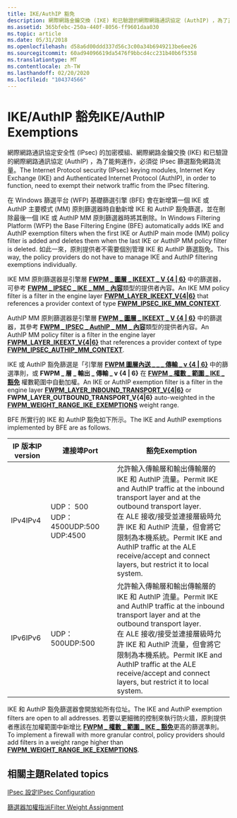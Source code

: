 ```yaml
---
title: IKE/AuthIP 豁免
description: 網際網路金鑰交換 (IKE) 和已驗證的網際網路通訊協定 (AuthIP) ，為了正常運作，必須從 IPsec 篩選豁免其網路流量。
ms.assetid: 365bfebc-250a-440f-8056-ff9601daa030
ms.topic: article
ms.date: 05/31/2018
ms.openlocfilehash: d58a6d00ddd337d56c3c00a34b6949213be6ee26
ms.sourcegitcommit: 60ad94096619da5476f9bbcd4cc231b40b6f5358
ms.translationtype: MT
ms.contentlocale: zh-TW
ms.lasthandoff: 02/20/2020
ms.locfileid: "104374566"
---
```

# <a name="ikeauthip-exemptions"></a><span data-ttu-id="e189e-103">IKE/AuthIP 豁免</span><span class="sxs-lookup"><span data-stu-id="e189e-103">IKE/AuthIP Exemptions</span></span>

<span data-ttu-id="e189e-104">網際網路通訊協定安全性 (IPsec) 的加密模組、網際網路金鑰交換 (IKE) 和已驗證的網際網路通訊協定 (AuthIP) ，為了能夠運作，必須從 IPsec 篩選豁免網路流量。</span><span class="sxs-lookup"><span data-stu-id="e189e-104">The Internet Protocol security (IPsec) keying modules, Internet Key Exchange (IKE) and Authenticated Internet Protocol (AuthIP), in order to function, need to exempt their network traffic from the IPsec filtering.</span></span>

<span data-ttu-id="e189e-105">在 Windows 篩選平台 (WFP) 基礎篩選引擎 (BFE) 會在新增第一個 IKE 或 AuthIP 主要模式 (MM) 原則篩選器時自動新增 IKE 和 AuthIP 豁免篩選，並在刪除最後一個 IKE 或 AuthIP MM 原則篩選器時將其刪除。</span><span class="sxs-lookup"><span data-stu-id="e189e-105">In Windows Filtering Platform (WFP) the Base Filtering Engine (BFE) automatically adds IKE and AuthIP exemption filters when the first IKE or AuthIP main mode (MM) policy filter is added and deletes them when the last IKE or AuthIP MM policy filter is deleted.</span></span> <span data-ttu-id="e189e-106">如此一來，原則提供者不需要個別管理 IKE 和 AuthIP 篩選豁免。</span><span class="sxs-lookup"><span data-stu-id="e189e-106">This way, the policy providers do not have to manage IKE and AuthIP filtering exemptions individually.</span></span>

<span data-ttu-id="e189e-107">IKE MM 原則篩選器是引擎層 [**FWPM \_ 圖層 \_ IKEEXT \_ V {4 \| 6}**](management-filtering-layer-identifiers-.md) 中的篩選器，可參考 [**FWPM \_ IPSEC \_ IKE \_ MM \_ 內容**](/windows/desktop/api/Fwpmtypes/ne-fwpmtypes-fwpm_provider_context_type)類型的提供者內容。</span><span class="sxs-lookup"><span data-stu-id="e189e-107">An IKE MM policy filter is a filter in the engine layer [**FWPM\_LAYER\_IKEEXT\_V{4\|6}**](management-filtering-layer-identifiers-.md) that references a provider context of type [**FWPM\_IPSEC\_IKE\_MM\_CONTEXT**](/windows/desktop/api/Fwpmtypes/ne-fwpmtypes-fwpm_provider_context_type).</span></span>

<span data-ttu-id="e189e-108">AuthIP MM 原則篩選器是引擎層 [**FWPM \_ 圖層 \_ IKEEXT \_ V {4 \| 6}**](management-filtering-layer-identifiers-.md) 中的篩選器，其參考 [**FWPM \_ IPSEC \_ AuthIP \_ MM \_ 內容**](/windows/desktop/api/Fwpmtypes/ne-fwpmtypes-fwpm_provider_context_type)類型的提供者內容。</span><span class="sxs-lookup"><span data-stu-id="e189e-108">An AuthIP MM policy filter is a filter in the engine layer [**FWPM\_LAYER\_IKEEXT\_V{4\|6}**](management-filtering-layer-identifiers-.md) that references a provider context of type [**FWPM\_IPSEC\_AUTHIP\_MM\_CONTEXT**](/windows/desktop/api/Fwpmtypes/ne-fwpmtypes-fwpm_provider_context_type).</span></span>

<span data-ttu-id="e189e-109">IKE 或 AuthIP 豁免篩選是「引擎層 [**FWPM 圖層內送 \_ \_ \_ 傳輸 \_ v {4 \| 6}**](management-filtering-layer-identifiers-.md) 中的篩選準則，或 **FWPM \_ 層 \_ 輸出 \_ 傳輸 \_ v {4 \| 6}** 在 [**FWPM \_ 權數 \_ 範圍 \_ IKE \_ 豁免**](filter-weight-identifiers.md) 權數範圍中自動加權。</span><span class="sxs-lookup"><span data-stu-id="e189e-109">An IKE or AuthIP exemption filter is a filter in the engine layer [**FWPM\_LAYER\_INBOUND\_TRANSPORT\_V{4\|6}**](management-filtering-layer-identifiers-.md) or **FWPM\_LAYER\_OUTBOUND\_TRANSPORT\_V{4\|6}** auto-weighted in the [**FWPM\_WEIGHT\_RANGE\_IKE\_EXEMPTIONS**](filter-weight-identifiers.md) weight range.</span></span>

<span data-ttu-id="e189e-110">BFE 所實行的 IKE 和 AuthIP 豁免如下所示。</span><span class="sxs-lookup"><span data-stu-id="e189e-110">The IKE and AuthIP exemptions implemented by BFE are as follows.</span></span>

| <span data-ttu-id="e189e-111">IP 版本</span><span class="sxs-lookup"><span data-stu-id="e189e-111">IP version</span></span>      | <span data-ttu-id="e189e-112">連接埠</span><span class="sxs-lookup"><span data-stu-id="e189e-112">Port</span></span>                        | <span data-ttu-id="e189e-113">豁免</span><span class="sxs-lookup"><span data-stu-id="e189e-113">Exemption</span></span>                                                                                                                                                                                                                             |
|-----------------|-----------------------------|---------------------------------------------------------------------------------------------------------------------------------------------------------------------------------------------------------------------------------------|
| <span data-ttu-id="e189e-114">IPv4</span><span class="sxs-lookup"><span data-stu-id="e189e-114">IPv4</span></span><br/> | <span data-ttu-id="e189e-115">UDP： 500 UDP：4500</span><span class="sxs-lookup"><span data-stu-id="e189e-115">UDP:500 UDP:4500</span></span><br/> | <span data-ttu-id="e189e-116">允許輸入傳輸層和輸出傳輸層的 IKE 和 AuthIP 流量。</span><span class="sxs-lookup"><span data-stu-id="e189e-116">Permit IKE and AuthIP traffic at the inbound transport layer and at the outbound transport layer.</span></span> <br/> <span data-ttu-id="e189e-117">在 ALE 接收/接受並連接層級時允許 IKE 和 AuthIP 流量，但會將它限制為本機系統。</span><span class="sxs-lookup"><span data-stu-id="e189e-117">Permit IKE and AuthIP traffic at the ALE receive/accept and connect layers, but restrict it to local system.</span></span><br/> |
| <span data-ttu-id="e189e-118">IPv6</span><span class="sxs-lookup"><span data-stu-id="e189e-118">IPv6</span></span><br/> | <span data-ttu-id="e189e-119">UDP：500</span><span class="sxs-lookup"><span data-stu-id="e189e-119">UDP:500</span></span><br/>          | <span data-ttu-id="e189e-120">允許輸入傳輸層和輸出傳輸層的 IKE 和 AuthIP 流量。</span><span class="sxs-lookup"><span data-stu-id="e189e-120">Permit IKE and AuthIP traffic at the inbound transport layer and at the outbound transport layer.</span></span> <br/> <span data-ttu-id="e189e-121">在 ALE 接收/接受並連接層級時允許 IKE 和 AuthIP 流量，但會將它限制為本機系統。</span><span class="sxs-lookup"><span data-stu-id="e189e-121">Permit IKE and AuthIP traffic at the ALE receive/accept and connect layers, but restrict it to local system.</span></span><br/> |



 

<span data-ttu-id="e189e-122">IKE 和 AuthIP 豁免篩選器會開放給所有位址。</span><span class="sxs-lookup"><span data-stu-id="e189e-122">The IKE and AuthIP exemption filters are open to all addresses.</span></span> <span data-ttu-id="e189e-123">若要以更細微的控制來執行防火牆，原則提供者應該在加權範圍中新增比 [**FWPM \_ 權數 \_ 範圍 \_ IKE \_ 豁免**](filter-weight-identifiers.md)更高的篩選準則。</span><span class="sxs-lookup"><span data-stu-id="e189e-123">To implement a firewall with more granular control, policy providers should add filters in a weight range higher than [**FWPM\_WEIGHT\_RANGE\_IKE\_EXEMPTIONS**](filter-weight-identifiers.md).</span></span>

## <a name="related-topics"></a><span data-ttu-id="e189e-124">相關主題</span><span class="sxs-lookup"><span data-stu-id="e189e-124">Related topics</span></span>

<dl> <dt>

[<span data-ttu-id="e189e-125">IPsec 設定</span><span class="sxs-lookup"><span data-stu-id="e189e-125">IPsec Configuration</span></span>](ipsec-configuration.md)
</dt> <dt>

[<span data-ttu-id="e189e-126">篩選器加權指派</span><span class="sxs-lookup"><span data-stu-id="e189e-126">Filter Weight Assignment</span></span>](filter-weight-assignment.md)
</dt> </dl>

 

 





